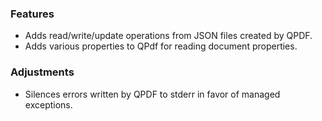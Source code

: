 ### Features
- Adds read/write/update operations from JSON files created by QPDF.
- Adds various properties to QPdf for reading document properties.

### Adjustments
- Silences errors written by QPDF to stderr in favor of managed exceptions.
